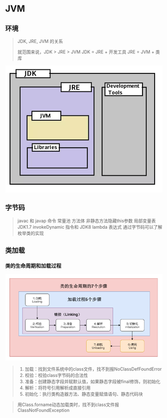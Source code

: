 # JVM

## 环境
> JDK, JRE, JVM 的关系
>
> 就范围来说，JDK > JRE > JVM
> JDK = JRE + 开发工具
> JRE = JVM + 类库

![](images/jdk&jre&jvm.png)

## 字节码

> javac 和 javap 命令 
> 常量池 
> 方法体
> 非静态方法隐藏this参数
> 局部变量表
> JDK1.7 invokeDynamic 指令和 JDK8 lambda 表达式
> 通过字节码可以了解枚举类的实现

## 类加载

### 类的生命周期和加载过程
![](images/class_loading.png)

> 1. 加载：找到文件系统中的class文件，找不到报NoClassDefFoundError
> 2. 校验：校验class字节码的合法性
> 3. 准备：创建静态字段并赋默认值，如果静态字段被final修饰，则初始化
> 4. 解析：将符号引用解析成直接引用
> 5. 初始化：执行类构造器方法、静态变量赋值语句、静态代码块

> 用Class.forname动态加载类时，找不到class文件报ClassNotFoundException